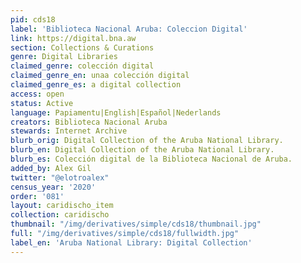 ```yaml
---
pid: cds18
label: 'Biblioteca Nacional Aruba: Coleccion Digital'
link: https://digital.bna.aw
section: Collections & Curations
genre: Digital Libraries
claimed_genre: colección digital
claimed_genre_en: unaa colección digital
claimed_genre_es: a digital collection
access: open
status: Active
language: Papiamentu|English|Español|Nederlands
creators: Biblioteca Nacional Aruba
stewards: Internet Archive
blurb_orig: Digital Collection of the Aruba National Library.
blurb_en: Digital Collection of the Aruba National Library.
blurb_es: Colección digital de la Biblioteca Nacional de Aruba.
added_by: Alex Gil
twitter: "@elotroalex"
census_year: '2020'
order: '081'
layout: caridischo_item
collection: caridischo
thumbnail: "/img/derivatives/simple/cds18/thumbnail.jpg"
full: "/img/derivatives/simple/cds18/fullwidth.jpg"
label_en: 'Aruba National Library: Digital Collection'
---
```

